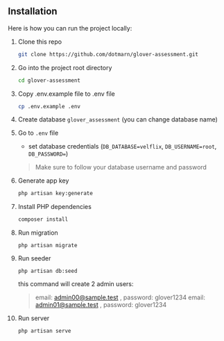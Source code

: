 ## Installation
Here is how you can run the project locally:
1. Clone this repo
    ```sh
    git clone https://github.com/dotmarn/glover-assessment.git
    ```
1. Go into the project root directory
    ```sh
    cd glover-assessment
    ```
1. Copy .env.example file to .env file
    ```sh
    cp .env.example .env
    ```
1. Create database `glover_assessment` (you can change database name)

1. Go to `.env` file 
    - set database credentials (`DB_DATABASE=velflix`, `DB_USERNAME=root`, `DB_PASSWORD=`)
    > Make sure to follow your database username and password

1. Generate app key 
    ```sh
    php artisan key:generate
    ```
1. Install PHP dependencies 
    ```sh
    composer install
    ```
1. Run migration
    ```
    php artisan migrate
    ```
1. Run seeder
    ```
    php artisan db:seed
    ```
    this command will create 2 admin users:
     > email: admin00@sample.test , password: glover1234
     > email: admin01@sample.test , password: glover1234 
1. Run server 
    ```sh
    php artisan serve
    ``` 

